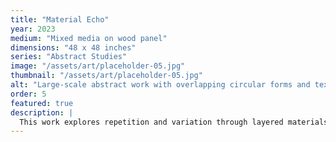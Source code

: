 ```yaml
---
title: "Material Echo"
year: 2023
medium: "Mixed media on wood panel"
dimensions: "48 x 48 inches"
series: "Abstract Studies"
image: "/assets/art/placeholder-05.jpg"
thumbnail: "/assets/art/placeholder-05.jpg"
alt: "Large-scale abstract work with overlapping circular forms and textured surfaces in neutral palette"
order: 5
featured: true
description: |
  This work explores repetition and variation through layered materials. The surface is built up through multiple applications of paint, fabric, and paper, creating an archeological record of the making process.
---
```

